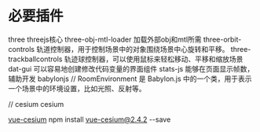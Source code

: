 # 必要插件
three  threejs核心
three-obj-mtl-loader  加载外部obj和mtl所需
three-orbit-controls  轨道控制器，用于控制场景中的对象围绕场景中心旋转和平移。
three-trackballcontrols   轨迹球控制器，可以使用鼠标来轻松移动、平移和缩放场景
dat-gui  可以容易地创建修改代码变量的界面组件
stats-js  能够在页面显示帧数，辅助开发
babylonjs   // RoomEnvironment 是 Babylon.js 中的一个类，用于表示一个场景中的环境设置，比如光照、反射等。
              

// cesium 
cesium

[vue-cesium](https://zouyaoji.top/vue-cesium-v2/#/zh/start/usage)
npm install vue-cesium@2.4.2 --save
